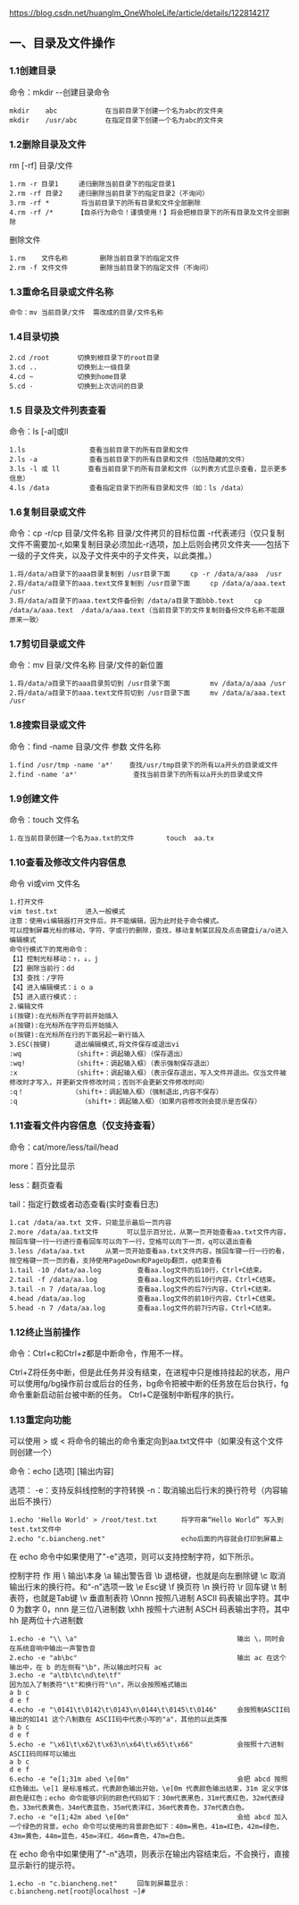 https://blog.csdn.net/huanglm_OneWholeLife/article/details/122814217

## 一、目录及文件操作

### 1.1创建目录

命令：mkdir --创建目录命令

```
mkdir    abc            在当前目录下创建一个名为abc的文件夹
mkdir    /usr/abc       在指定目录下创建一个名为abc的文件夹
```

### 1.2删除目录及文件

rm [-rf] 目录/文件

```
1.rm -r 目录1     递归删除当前目录下的指定目录1
2.rm -rf 目录2    递归删除当前目录下的指定目录2（不询问）
3.rm -rf *        将当前目录下的所有目录和文件全部删除
4.rm -rf /*      【自杀行为命令！谨慎使用！】将会把根目录下的所有目录及文件全部删除
```

删除文件

```
1.rm    文件名称        删除当前目录下的指定文件
2.rm -f 文件文件        删除当前目录下的指定文件（不询问）
```

### **1.3重命名目录或文件名称**

```
命令：mv 当前目录/文件  需改成的目录/文件名称
```

### 1.4目录切换

```1.cd /           切换到根目录
2.cd /root       切换到根目录下的root目录
3.cd ..          切换到上一级目录 
4.cd ~           切换到home目录
5.cd -           切换到上次访问的目录
```

### 1.5 **目录及文件列表查看**

命令：ls [-al]或ll

```
1.ls                查看当前目录下的所有目录和文件
2.ls -a             查看当前目录下的所有目录和文件（包括隐藏的文件）
3.ls -l 或 ll       查看当前目录下的所有目录和文件（以列表方式显示查看，显示更多信息）
4.ls /data          查看指定目录下的所有目录和文件（如：ls /data）
```

### **1.6复制目录或文件**

命令：cp -r/cp 目录/文件名称 目录/文件拷贝的目标位置  -r代表递归（仅只复制文件不需要加-r,如果复制目录必须加此-r选项，加上后则会拷贝文件夹——包括下一级的子文件夹，以及子文件夹中的子文件夹，以此类推。）

```
1.将/data/a目录下的aaa目录复制到 /usr目录下面     cp -r /data/a/aaa  /usr
2.将/data/a目录下的aaa.text文件复制到 /usr目录下面     cp /data/a/aaa.text  /usr
3.将/data/a目录下的aaa.text文件备份到 /data/a目录下面bbb.text     cp /data/a/aaa.text  /data/a/aaa.text（当前目录下的文件复制则备份文件名称不能跟原来一致）

```

### 1.7剪切目录或文件

命令：mv 目录/文件名称 目录/文件的新位置

```
1.将/data/a目录下的aaa目录剪切到 /usr目录下面          mv /data/a/aaa /usr
2.将/data/a目录下的aaa.text文件剪切到 /usr目录下面     mv /data/a/aaa.text /usr
```

### 1.8搜索目录或文件

命令：find -name 目录/文件 参数 文件名称

```
1.find /usr/tmp -name 'a*'    查找/usr/tmp目录下的所有以a开头的目录或文件
2.find -name 'a*'              查找当前目录下的所有以a开头的目录或文件
```

### 1.9创建文件

命令：touch 文件名

```
1.在当前目录创建一个名为aa.txt的文件        touch  aa.tx
```

### 1.10查看及修改文件内容信息

命令 vi或vim 文件名

```
1.打开文件
vim test.txt       进入一般模式
注意：使用vi编辑器打开文件后，并不能编辑，因为此时处于命令模式。
可以控制屏幕光标的移动，字符、字或行的删除，查找，移动复制某区段及点击键盘i/a/o进入编辑模式
命令行模式下的常用命令：
【1】控制光标移动：↑，↓，j
【2】删除当前行：dd 
【3】查找：/字符
【4】进入编辑模式：i o a
【5】进入底行模式：:
2.编辑文件
i(按键):在光标所在字符前开始插入
a(按键):在光标所在字符后开始插入
o(按键):在光标所在行的下面另起一新行插入       
3.ESC(按键)      退出编辑模式,将文件保存或退出vi
:wq             （shift+：调起输入框）（保存退出）
:wq!            （shift+：调起输入框）（表示强制保存退出）
:x              （shift+：调起输入框）（表示保存退出，写入文件并退出。仅当文件被修改时才写入，并更新文件修改时间；否则不会更新文件修改时间）
:q！            （shift+：调起输入框）（强制退出,内容不保存）
:q                （shift+：调起输入框）（如果内容修改则会提示是否保存）

```

 

### 1.11查看文件内容信息（仅支持查看）

命令：cat/more/less/tail/head         

more：百分比显示         

less：翻页查看

tail：指定行数或者动态查看(实时查看日志)                                                                                                                                                                                                                                                                                                                                                                                                                                                                                                                                                                                                                                                                                                                                                                                                                                                                                                                      

```
1.cat /data/aa.txt 文件，只能显示最后一页内容
2.more /data/aa.txt文件		可以显示百分比，从第一页开始查看aa.txt文件内容，按回车键一行一行进行查看回车可以向下一行，空格可以向下一页，q可以退出查看
3.less /data/aa.txt		从第一页开始查看aa.txt文件内容，按回车键一行一行的看，按空格键一页一页的看，支持使用PageDown和PageUp翻页，q结束查看
1.tail -10 /data/aa.log         查看aa.log文件的后10行，Ctrl+C结束。 
2.tail -f /data/aa.log			查看aa.log文件的后10行内容，Ctrl+C结束。
3.tail -n 7 /data/aa.log		查看aa.log文件的后7行内容，Ctrl+C结束。
4.head /data/aa.log				查看aa.log文件的前10行内容，Ctrl+C结束。
5.head -n 7 /data/aa.log		查看aa.log文件的前7行内容，Ctrl+C结束。

```



### 1.12**终止当前操作**

命令：Ctrl+c和Ctrl+z都是中断命令，作用不一样。

Ctrl+Z将任务中断，但是此任务并没有结束，在进程中只是维持挂起的状态，用户可以使用fg/bg操作前台或后台的任务，bg命令把被中断的任务放在后台执行，fg命令重新启动前台被中断的任务。
Ctrl+C是强制中断程序的执行。

### 1.13重定向功能

可以使用 > 或 < 将命令的输出的命令重定向到aa.txt文件中（如果没有这个文件则创建一个）

命令：echo [选项] [输出内容]

选项：
-e：支持反斜线控制的字符转换
-n：取消输出后行末的换行符号（内容输出后不换行）

```
1.echo 'Hello World' > /root/test.txt      将字符串“Hello World” 写入到test.txt文件中
2.echo "c.biancheng.net"                   echo后面的内容就会打印到屏幕上
```

在 echo 命令中如果使用了"-e"选项，则可以支持控制字符，如下所示。

控制字符        作 用
\\                输出\本身
\a                输出警告音
\b                退格键，也就是向左删除键
\c                取消输出行末的换行符。和“-n”选项一致
\e                Esc键
\f                换页符
\n                换行符
\r                回车键
\t                制表符，也就是Tab键
\v                垂直制表符
\Onnn            按照八进制 ASCII 码表输出字符。其中 0 为数字 0，nnn 是三位八进制数
\xhh            按照十六进制 ASCH 码表输出字符。其中 hh 是两位十六进制数



```
1.echo -e "\\ \a"                                        输出 \，同时会在系统音响中输出一声警告音
2.echo -e "ab\bc"                                        输出 ac 在这个输出中，在 b 的左侧有"\b"，所以输出时只有 ac
3.echo -e "a\tb\tc\nd\te\tf"  
因为加入了制表符"\t"和换行符"\n"，所以会按照格式输出
a b c
d e f
4.echo -e "\0141\t\0142\t\0143\n\0144\t\0145\t\0146"     会按照制ASCII码输出的如141 这个八制数在 ASCII码中代表小写的"a"，其他的以此类推
a b c
d e f
5.echo -e "\x61\t\x62\t\x63\n\x64\t\x65\t\x66"           会按照十六进制ASCII码同样可以输出
a b c
d e f
6.echo -e "e[1;31m abed \e[0m"                           会把 abcd 按照红色输出。\e[1 是标准格式，代表颜色输出开始，\e[0m 代表颜色输出结束，31m 定义字体颜色是红色；echo 命令能够识别的颜色代码如下：30m代表黑色，31m代表红色，32m代表绿色，33m代表黄色，34m代表蓝色，35m代表洋红，36m代表青色，37m代表白色。
7.echo -e "e[1;42m abed \e[0m"                           会给 abcd 加入一个绿色的背景。echo 命令可以使用的背景颜色如下：40m=黑色，41m=红色，42m=绿色，43m=黄色，44m=蓝色，45m=洋红，46m=青色，47m=白色。
```

在 echo 命令中如果使用了"-n"选项，则表示在输出内容结束后，不会换行，直接显示新行的提示符。

```
1.echo -n "c.biancheng.net"     回车则屏幕显示：c.biancheng.net[root@localhost ~]#
```

